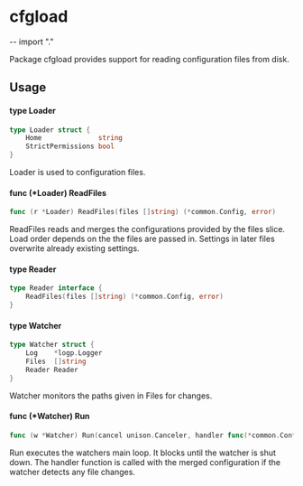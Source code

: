 # cfgload
--
    import "."

Package cfgload provides support for reading configuration files from disk.

## Usage

#### type Loader

```go
type Loader struct {
	Home              string
	StrictPermissions bool
}
```

Loader is used to configuration files.

#### func (*Loader) ReadFiles

```go
func (r *Loader) ReadFiles(files []string) (*common.Config, error)
```
ReadFiles reads and merges the configurations provided by the files slice. Load
order depends on the the files are passed in. Settings in later files overwrite
already existing settings.

#### type Reader

```go
type Reader interface {
	ReadFiles(files []string) (*common.Config, error)
}
```


#### type Watcher

```go
type Watcher struct {
	Log    *logp.Logger
	Files  []string
	Reader Reader
}
```

Watcher monitors the paths given in Files for changes.

#### func (*Watcher) Run

```go
func (w *Watcher) Run(cancel unison.Canceler, handler func(*common.Config) error) error
```
Run executes the watchers main loop. It blocks until the watcher is shut down.
The handler function is called with the merged configuration if the watcher
detects any file changes.
